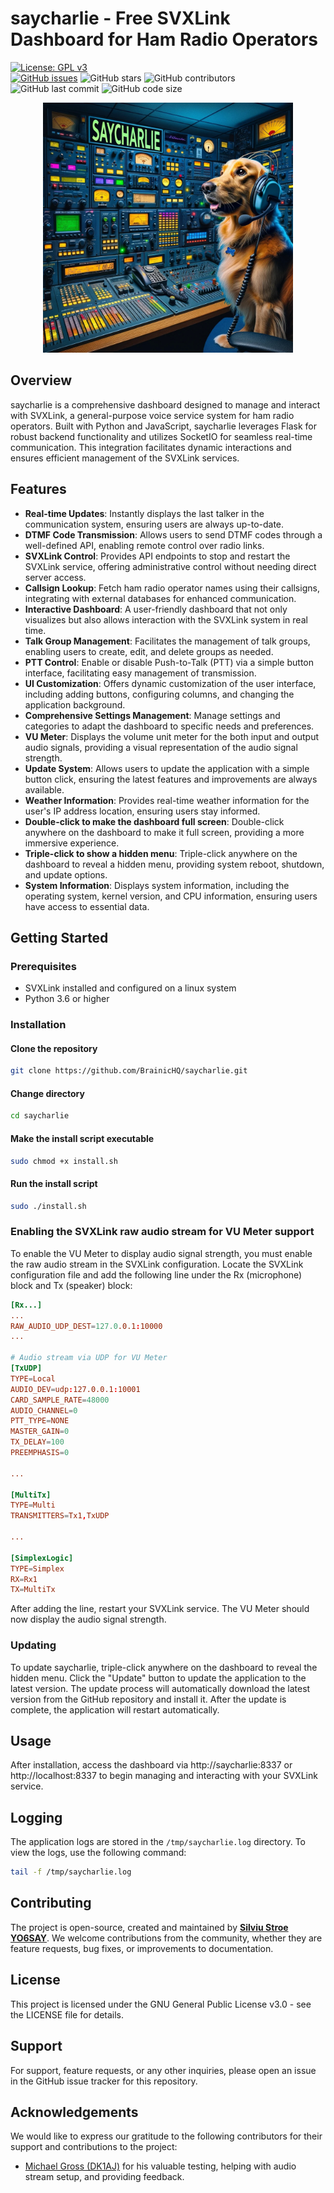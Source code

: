 # saycharlie - Free SVXLink Dashboard for Ham Radio Operators

[![License: GPL v3](https://img.shields.io/badge/License-GPLv3-blue.svg)](https://www.gnu.org/licenses/gpl-3.0)  
[![GitHub issues](https://img.shields.io/github/issues/BrainicHQ/saycharlie)](https://https://github.com/BrainicHQ/saycharlie/issues)
![GitHub stars](https://img.shields.io/github/stars/BrainicHQ/saycharlie)
![GitHub contributors](https://img.shields.io/github/contributors/BrainicHQ/saycharlie)
![GitHub last commit](https://img.shields.io/github/last-commit/BrainicHQ/saycharlie)
![GitHub code size](https://img.shields.io/github/languages/code-size/BrainicHQ/saycharlie)


<p align="center">
  <img src="/saycharlie-dashboard.jpg" width="400">
</p>

## Overview

saycharlie is a comprehensive dashboard designed to manage and interact with SVXLink, a general-purpose voice service
system for ham radio operators. Built with Python and JavaScript, saycharlie leverages Flask for robust backend
functionality and utilizes SocketIO for seamless real-time communication. This integration facilitates dynamic
interactions and ensures efficient management of the SVXLink services.

## Features

- **Real-time Updates**: Instantly displays the last talker in the communication system, ensuring users are always
  up-to-date.
- **DTMF Code Transmission**: Allows users to send DTMF codes through a well-defined API, enabling remote control over
  radio links.
- **SVXLink Control**: Provides API endpoints to stop and restart the SVXLink service, offering administrative control
  without needing direct server access.
- **Callsign Lookup**: Fetch ham radio operator names using their callsigns, integrating with external databases for
  enhanced communication.
- **Interactive Dashboard**: A user-friendly dashboard that not only visualizes but also allows interaction with the
  SVXLink system in real time.
- **Talk Group Management**: Facilitates the management of talk groups, enabling users to create, edit, and delete
  groups as needed.
- **PTT Control**: Enable or disable Push-to-Talk (PTT) via a simple button interface, facilitating easy management of
  transmission.
- **UI Customization**: Offers dynamic customization of the user interface, including adding buttons, configuring
  columns, and changing the application background.
- **Comprehensive Settings Management**: Manage settings and categories to adapt the dashboard to specific needs and
  preferences.
- **VU Meter**: Displays the volume unit meter for the both input and output audio signals, providing a visual
  representation of the audio signal strength.
- **Update System**: Allows users to update the application with a simple button click, ensuring the latest features and
  improvements are always available.
- **Weather Information**: Provides real-time weather information for the user's IP address location, ensuring users
  stay informed.
- **Double-click to make the dashboard full screen**: Double-click anywhere on the dashboard to make it full screen,
  providing a more immersive experience.
- **Triple-click to show a hidden menu**: Triple-click anywhere on the dashboard to reveal a hidden menu, providing
  system reboot, shutdown, and update options.
- **System Information**: Displays system information, including the operating system, kernel version, and CPU
  information, ensuring users have access to essential data.

## Getting Started

### Prerequisites

- SVXLink installed and configured on a linux system
- Python 3.6 or higher

### Installation

#### Clone the repository

```bash
git clone https://github.com/BrainicHQ/saycharlie.git
```

#### Change directory

```bash
cd saycharlie
```

#### Make the install script executable

```bash
sudo chmod +x install.sh
```

#### Run the install script

```bash
sudo ./install.sh
```

### Enabling the SVXLink raw audio stream for VU Meter support

To enable the VU Meter to display audio signal strength, you must enable the raw audio stream in the SVXLink
configuration. Locate the SVXLink configuration file and add the following line under the Rx (microphone) block and Tx
(speaker) block:

```conf
[Rx...]
...
RAW_AUDIO_UDP_DEST=127.0.0.1:10000
...

# Audio stream via UDP for VU Meter
[TxUDP]
TYPE=Local
AUDIO_DEV=udp:127.0.0.1:10001
CARD_SAMPLE_RATE=48000
AUDIO_CHANNEL=0
PTT_TYPE=NONE
MASTER_GAIN=0
TX_DELAY=100
PREEMPHASIS=0

...

[MultiTx]
TYPE=Multi
TRANSMITTERS=Tx1,TxUDP

...

[SimplexLogic]
TYPE=Simplex
RX=Rx1
TX=MultiTx

```

After adding the line, restart your SVXLink service. The VU Meter should now display the audio signal strength.

### Updating

To update saycharlie, triple-click anywhere on the dashboard to reveal the hidden menu. Click the "Update" button to
update the application to the latest version. The update process will automatically download the latest version from the
GitHub repository and install it. After the update is complete, the application will restart automatically.

## Usage

After installation, access the dashboard via http://saycharlie:8337 or http://localhost:8337 to begin managing and
interacting with your SVXLink service.

## Logging

The application logs are stored in the `/tmp/saycharlie.log` directory. To view the logs, use the following command:

```bash
tail -f /tmp/saycharlie.log
```

## Contributing

The project is open-source, created and maintained by [**Silviu Stroe YO6SAY**](https://brainic.io/?utm_source=saycharliegit).
We welcome contributions from the community, whether they are feature requests, bug fixes, or improvements to
documentation.

## License

This project is licensed under the GNU General Public License v3.0 - see the LICENSE file for details.

## Support

For support, feature requests, or any other inquiries, please open an issue in the GitHub issue tracker for this
repository.

## Acknowledgements

We would like to express our gratitude to the following contributors for their support and contributions to the project:

- [Michael Gross (DK1AJ)](https://www.qrz.com/db/DK1AJ) for his valuable testing, helping with audio stream setup, and
  providing feedback.